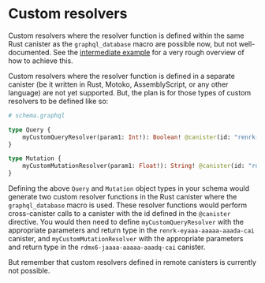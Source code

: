 # Custom resolvers

Custom resolvers where the resolver function is defined within the same Rust canister as the `graphql_database` macro are possible now, but not well-documented.  See the [intermediate example](https://github.com/sudograph/sudograph/tree/main/examples/intermediate) for a very rough overview of how to achieve this.

Custom resolvers where the resolver function is defined in a separate canister (be it written in Rust, Motoko, AssemblyScript, or any other language) are not yet supported. But, the plan is for those types of custom resolvers to be defined like so:

```graphql
# schema.graphql

type Query {
    myCustomQueryResolver(param1: Int!): Boolean! @canister(id: "renrk-eyaaa-aaaaa-aaada-cai")
}

type Mutation {
    myCustomMutationResolver(param1: Float!): String! @canister(id: "rdmx6-jaaaa-aaaaa-aaadq-cai")
}
```

Defining the above `Query` and `Mutation` object types in your schema would generate two custom resolver functions in the Rust canister where the `graphql_database` macro is used. These resolver functions would perform cross-canister calls to a canister with the id defined in the `@canister` directive. You would then need to define `myCustomQueryResolver` with the appropriate parameters and return type in the `renrk-eyaaa-aaaaa-aaada-cai` canister, and `myCustomMutationResolver` with the appropriate parameters and return type in the `rdmx6-jaaaa-aaaaa-aaadq-cai` canister.

But remember that custom resolvers defined in remote canisters is currently not possible.